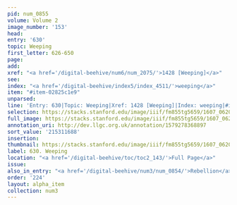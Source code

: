 ```yaml
---
pid: num_0855
volume: Volume 2
image_number: '153'
head:
entry: '630'
topic: Weeping
first_letter: 626-650
page:
add:
xref: "<a href='/digital-beehive/num6/num_2075/'>1428 [Weeping]</a>"
see:
index: "<a href='/digital-beehive/index5/index_4511/'>weeping</a>"
item: "#item-02825c1e9"
unparsed:
line: 'Entry: 630|Topic: Weeping|Xref: 1428 [Weeping]|Index: weeping|#item-02825c1e9'
selection: https://stacks.stanford.edu/image/iiif/fm855tg5659/1607_0620/425,1688,2896,510/full/0/default.jpg
full_image: https://stacks.stanford.edu/image/iiif/fm855tg5659/1607_0620/full/full/0/default.jpg
annotation_uri: http://dev.llgc.org.uk/annotation/1579278368897
sort_value: '215311688'
insertion:
thumbnail: https://stacks.stanford.edu/image/iiif/fm855tg5659/1607_0620/425,1688,600,180/250,/0/default.jpg
label: 630. Weeping
location: "<a href='/digital-beehive/toc/toc2_143/'>Full Page</a>"
issue:
also_in_entry: "<a href='/digital-beehive/num3/num_0854/'>Rebellion</a>"
order: '224'
layout: alpha_item
collection: num3
---
```


